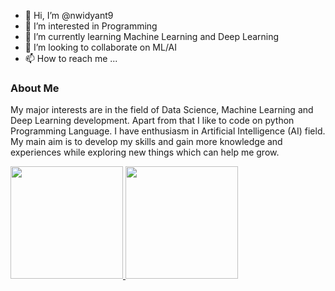 - 👋 Hi, I’m @nwidyant9
- 👀 I’m interested in Programming
- 🌱 I’m currently learning Machine Learning and Deep Learning
- 💞️ I’m looking to collaborate on ML/AI
- 📫 How to reach me ...

### About Me
<p>My major interests are in the field of Data Science, Machine Learning and Deep Learning development. Apart from that I like to code on python Programming Language. I have enthusiasm in Artificial Intelligence (AI) field. My main aim is to develop my skills and gain more knowledge and experiences while exploring new things which can help me grow.</p>


<p align="left">
<a href="https://github.com/nwidyant9">
  <img height="180em" src="https://github-readme-stats-eight-theta.vercel.app/api?username=nwidyant9&show_icons=true&theme=algolia&include_all_commits=true&count_private=true"/>
  <img height="180em" src="https://github-readme-stats-eight-theta.vercel.app/api/top-langs/?username=nwidyant9&layout=compact&langs_count=8&theme=algolia"/>
</a>
</p>

<!---
nwidyant9/nwidyant9 is a ✨ special ✨ repository because its `README.md` (this file) appears on your GitHub profile.
You can click the Preview link to take a look at your changes.
--->
